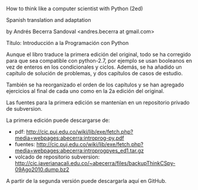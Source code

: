 How to think like a computer scientist with Python (2ed)

Spanish translation and adaptation

by Andrés Becerra Sandoval  <andres.becerra at gmail.com>


Título: Introducción a la Programación con Python

Aunque el libro traduce la primera edición del original,
todo se ha corregido para que sea compatible con python-2.7,
por ejemplo se usan booleanos en vez de enteros en los 
condicionales y ciclos. Además, se ha añadido un capítulo 
de solución de problemas, y dos capítulos de casos de 
estudio. 

También se ha reorganizado el orden de los capítulos y se 
han agregado ejercicios al final de cada uno como en la 
2a edición del original.

Las fuentes para la primera edición se mantenían en un 
repositorio privado de subversion.

La primera edición puede descargarse de:

- pdf: 
http://cic.puj.edu.co/wiki/lib/exe/fetch.php?media=webpages:abecerra:introprog-py.pdf
- fuentes:
http://cic.puj.edu.co/wiki/lib/exe/fetch.php?media=webpages:abecerra:introprogpyes_ed1.tar.gz
- volcado de repositorio subversion:
http://cic.javerianacali.edu.co/~abecerra/files/backupThinkCSpy-09Ago2010.dump.bz2

A partir de la segunda versión puede descargarla aquí en GitHub.

